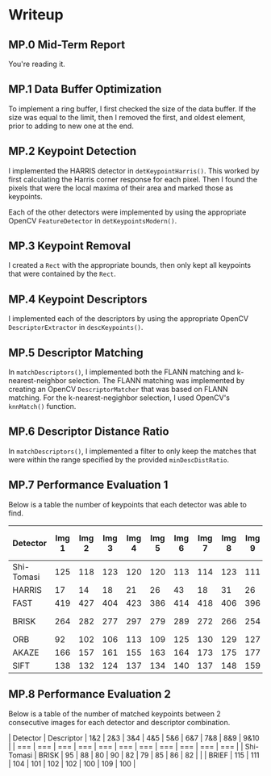 # Writeup

## MP.0 Mid-Term Report

You're reading it.

## MP.1 Data Buffer Optimization

To implement a ring buffer, I first checked the size of the data buffer. If the size was equal to the limit, then I removed the first, and oldest element, prior to adding to new one at the end.

## MP.2 Keypoint Detection

I implemented the HARRIS detector in `detKeypointHarris()`. This worked by first calculating the Harris corner response for each pixel. Then I found the pixels that were the local maxima of their area and marked those as keypoints.

Each of the other detectors were implemented by using the appropriate OpenCV `FeatureDetector` in `detKeypointsModern()`.

## MP.3 Keypoint Removal

I created a `Rect` with the appropriate bounds, then only kept all keypoints that were contained by the `Rect`.

## MP.4 Keypoint Descriptors

I implemented each of the descriptors by using the appropriate OpenCV `DescriptorExtractor` in `descKeypoints()`.

## MP.5 Descriptor Matching

In `matchDescriptors()`, I implemented both the FLANN matching and k-nearest-neighbor selection. The FLANN matching was implemented by creating an OpenCV `DescriptorMatcher` that was based on FLANN matching. For the k-nearest-negighbor selection, I used OpenCV's `knnMatch()` function.

## MP.6 Descriptor Distance Ratio

In `matchDescriptors()`, I implemented a filter to only keep the matches that were within the range specified by the provided `minDescDistRatio`.

## MP.7 Performance Evaluation 1

Below is a table the number of keypoints that each detector was able to find.

| Detector | Img 1 | Img 2 | Img 3 | Img 4 | Img 5 | Img 6 | Img 7 | Img 8 | Img 9 | Img 10 | Neighboorhood size distribution |
| --- | --- | --- | --- | --- | --- | --- | --- | --- | --- | --- | --- |
| Shi-Tomasi | 125 | 118 | 123 | 120 | 120 | 113 | 114 | 123 | 111 | 112 | tiny |
| HARRIS | 17 | 14 | 18 | 21 | 26 | 43 | 18 | 31 | 26 | 34 | small |
| FAST | 419 | 427 | 404 | 423 | 386 | 414 | 418 | 406 | 396 | 401 | small |
| BRISK | 264 | 282 | 277 | 297 | 279 | 289 | 272 | 266 | 254 | most large |
| ORB | 92 | 102 | 106 | 113 | 109 | 125 | 130 | 129 | 127 | 128 | large |
| AKAZE | 166 | 157 | 161 | 155 | 163 | 164 | 173 | 175 | 177 | 179 | some medium |
| SIFT | 138 | 132 | 124 | 137 | 134 | 140 | 137 | 148 | 159 | 137 | some medium |

## MP.8 Performance Evaluation 2

Below is a table of the number of matched keypoints between 2 consecutive images for each detector and descriptor combination.

| Detector | Descriptor | 1&2 | 2&3 | 3&4 | 4&5 | 5&6 | 6&7 | 7&8 | 8&9 | 9&10 |
| === | === | === | === | === | === | === | === | === | === | === |
| Shi-Tomasi | BRISK | 95 | 88 | 80 | 90 | 82 | 79 | 85 | 86 | 82 |
| | BRIEF | 115 | 111 | 104 | 101 | 102 | 102 | 100 | 109 | 100 |
